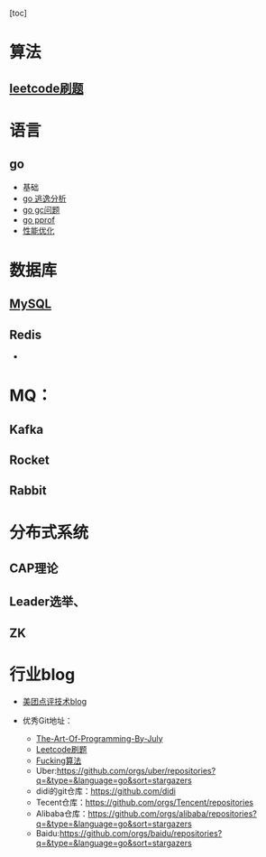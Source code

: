 ﻿[toc]


# 算法

## [leetcode刷题](https://github.com/jasonye/leetcode)



# 语言

## go
* 基础
* [go 逃逸分析](./go/逃逸分析.md)
* [go gc问题](./go/gc问题.md)
* [go pprof](./go/pprof优化.md)
* [性能优化]()


# 数据库



## [MySQL](./MySQL/MySQL0.md)

## Redis
*

# MQ：

## Kafka
## Rocket
## Rabbit

# 分布式系统
## CAP理论
## Leader选举、
## ZK

# 行业blog

* [美团点评技术blog](https://tech.meituan.com/)

* 优秀Git地址：

    * [The-Art-Of-Programming-By-July](https://github.com/julycoding/The-Art-Of-Programming-By-July)
    * [Leetcode刷题](https://github.com/doocs/leetcode)
    * [Fucking算法](https://github.com/labuladong/fucking-algorithm)
    * Uber:https://github.com/orgs/uber/repositories?q=&type=&language=go&sort=stargazers
    * didi的git仓库：https://github.com/didi
    * Tecent仓库：https://github.com/orgs/Tencent/repositories
    * Alibaba仓库：https://github.com/orgs/alibaba/repositories?q=&type=&language=go&sort=stargazers
    * Baidu:https://github.com/orgs/baidu/repositories?q=&type=&language=go&sort=stargazers
    




